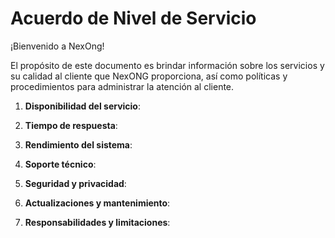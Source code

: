 # Acuerdo de Nivel de Servicio

¡Bienvenido a NexOng!

El propósito de este documento es brindar información sobre los servicios y su calidad al cliente que NexONG
proporciona, así como políticas y procedimientos para administrar la atención al cliente. 

1. **Disponibilidad del servicio**:

2. **Tiempo de respuesta**:

3. **Rendimiento del sistema**:

4. **Soporte técnico**:

5. **Seguridad y privacidad**:

6. **Actualizaciones y mantenimiento**:

7. **Responsabilidades y limitaciones**:

